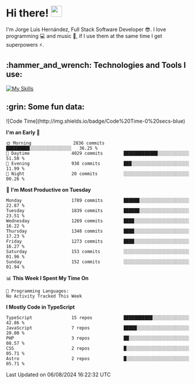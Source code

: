 <h1 align="left">
 <abc>
  <br>Hi there! <img src="https://user-images.githubusercontent.com/42378118/110234147-e3259600-7f4e-11eb-95be-0c4047144dea.gif" width="30"><br>
 </abc>
</h1>

I'm Jorge Luis Hernández, Full Stack Software Developer :sunglasses:. I love programming :computer: and music :musical_score:, if I use them at the same time I get superpowers :zap:. 


<h2 align="left">:hammer_and_wrench: Technologies and Tools I use:</h2>

[![My Skills](https://skillicons.dev/icons?i=js,ts,html,css,py,vue,react,next,nest,postgres,mysql)](https://skillicons.dev)

<h2 align="left">:grin: Some fun data:</h2>
<!--START_SECTION:waka-->
![Code Time](http://img.shields.io/badge/Code%20Time-0%20secs-blue)

**I'm an Early 🐤** 

```text
🌞 Morning                2836 commits        █████████░░░░░░░░░░░░░░░░   36.25 % 
🌆 Daytime                4029 commits        █████████████░░░░░░░░░░░░   51.50 % 
🌃 Evening                938 commits         ███░░░░░░░░░░░░░░░░░░░░░░   11.99 % 
🌙 Night                  20 commits          ░░░░░░░░░░░░░░░░░░░░░░░░░   00.26 % 
```
📅 **I'm Most Productive on Tuesday** 

```text
Monday                   1789 commits        ██████░░░░░░░░░░░░░░░░░░░   22.87 % 
Tuesday                  1839 commits        ██████░░░░░░░░░░░░░░░░░░░   23.51 % 
Wednesday                1269 commits        ████░░░░░░░░░░░░░░░░░░░░░   16.22 % 
Thursday                 1348 commits        ████░░░░░░░░░░░░░░░░░░░░░   17.23 % 
Friday                   1273 commits        ████░░░░░░░░░░░░░░░░░░░░░   16.27 % 
Saturday                 153 commits         ░░░░░░░░░░░░░░░░░░░░░░░░░   01.96 % 
Sunday                   152 commits         ░░░░░░░░░░░░░░░░░░░░░░░░░   01.94 % 
```


📊 **This Week I Spent My Time On** 

```text
💬 Programming Languages: 
No Activity Tracked This Week
```

**I Mostly Code in TypeScript** 

```text
TypeScript               15 repos            ███████████░░░░░░░░░░░░░░   42.86 % 
JavaScript               7 repos             █████░░░░░░░░░░░░░░░░░░░░   20.00 % 
PHP                      3 repos             ██░░░░░░░░░░░░░░░░░░░░░░░   08.57 % 
CSS                      2 repos             █░░░░░░░░░░░░░░░░░░░░░░░░   05.71 % 
Astro                    2 repos             █░░░░░░░░░░░░░░░░░░░░░░░░   05.71 % 
```




 Last Updated on 06/08/2024 16:22:32 UTC
<!--END_SECTION:waka-->

